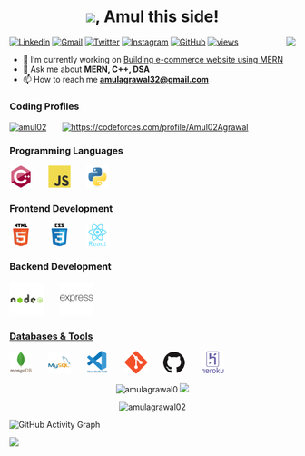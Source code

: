 <h1  align="center"> <img src="https://www.animatedimages.org/data/media/523/animated-hello-image-0031.gif" width="80">, Amul this side!</h1>
<img align='right' src="https://thumbs.gfycat.com/EvilNextDevilfish-size_restricted.gif">

[![Linkedin](https://img.shields.io/badge/-LinkedIn-blue?style=flat-square&logo=Linkedin&logoColor=white&link=https://www.linkedin.com/in/amul-agrawal-2180ab1a1/)](https://www.linkedin.com/in/amul-agrawal-2180ab1a1/) [![Gmail](https://img.shields.io/badge/-Gmail-red?style=flat-square&logo=Gmail&logoColor=white&link=mailto:amulagrawal32@gmail.com/)](mailto:amulagrawal32@gmail.com) [![Twitter](https://img.shields.io/badge/-Twitter-%231DA1F2.svg?style=flat-square&logo=twitter&logoColor=white&link=https://www.twitter.com/in/gantavyamalviya/)](https://www.twitter.com/Amul0207/) [![Instagram](https://img.shields.io/badge/-Instagram-red?style=flat-square&logo=Instagram&logoColor=white&link=https://www.instagram.com/agrawal_amul/)](https://www.instagram.com/agrawal_amul/) [![GitHub](https://img.shields.io/badge/-Github-%23100000.svg?&style=flat-square&logo=github&logoColor=white&link=https://www.github.com/amulagrawal02/)](https://www.github.com/amulagrawal02/) [![views](https://komarev.com/ghpvc/?username=amulagrawal02&label=Profile%20views&color=0e75b6&style=flat)](https://github.com/amulagrawal02)

</p>

- 🔭 I’m currently working on <a href="https://github.com/amulagrawal02/Shopping-App"> Building e-commerce website using MERN </a>
- 💬 Ask me about **MERN, C++, DSA**
- 📫 How to reach me **amulagrawal32@gmail.com**
  <br>

### Coding Profiles

<a href="https://www.codechef.com/users/amul02" target="blank"><img align="center" src="https://cdn.jsdelivr.net/npm/simple-icons@3.1.0/icons/codechef.svg" alt="amul02" height="30" width="40" /></a> &nbsp;&nbsp;&nbsp;&nbsp;&nbsp; <a href="https://codeforces.com/profile/Amul02Agrawal" target="blank"><img align="center" src="https://cdn.jsdelivr.net/npm/simple-icons@3.0.1/icons/codeforces.svg" alt="https://codeforces.com/profile/Amul02Agrawal" height="30" width="40" /></a>

### Programming Languages

<p align = "left">
 <a  href="https://www.w3schools.com/cpp/"  target="_blank">  <img  src="https://raw.githubusercontent.com/devicons/devicon/master/icons/cplusplus/cplusplus-original.svg"  alt="cplusplus"  width="40"  height="40"></a> &nbsp;&nbsp;&nbsp;&nbsp;&nbsp; <a  href="https://developer.mozilla.org/en-US/docs/Web/JavaScript"  target="_blank">  <img  src="https://raw.githubusercontent.com/devicons/devicon/master/icons/javascript/javascript-original.svg"  alt="javascript"  width="40"  height="40"/></a> &nbsp;&nbsp;&nbsp;&nbsp;&nbsp; <a  href="https://www.python.org"  target="_blank">  <img  src="https://raw.githubusercontent.com/devicons/devicon/master/icons/python/python-original.svg"  alt="python"  width="40"  height="40"/>  </a>
</p>

### Frontend Development

<p align = "left">
 <a  href="https://www.w3.org/html/"  target="_blank">  <img  src="https://raw.githubusercontent.com/devicons/devicon/master/icons/html5/html5-original-wordmark.svg"  alt="cplusplus"  width="40"  height="40"></a> &nbsp;&nbsp;&nbsp;&nbsp;&nbsp; <a  href="https://www.w3schools.com/css/"  target="_blank">  <img  src="https://raw.githubusercontent.com/devicons/devicon/master/icons/css3/css3-original-wordmark.svg"  alt="javascript"  width="40"  height="40"/></a> &nbsp;&nbsp;&nbsp;&nbsp;&nbsp; <a  href="https://reactjs.org/"  target="_blank">  <img  src="https://raw.githubusercontent.com/devicons/devicon/master/icons/react/react-original-wordmark.svg"  alt="python"  width="40"  height="40"/>  </a>
</p>

### Backend Development

<p align = "left">
 <a  href="https://nodejs.org/"  target="_blank">  <img  src="https://raw.githubusercontent.com/devicons/devicon/master/icons/nodejs/nodejs-original-wordmark.svg"  alt="cplusplus"  width="60"  height="60"></a> &nbsp;&nbsp;&nbsp;&nbsp;&nbsp; <a  href="https://expressjs.com"  target="_blank">  <img  src="https://raw.githubusercontent.com/devicons/devicon/master/icons/express/express-original-wordmark.svg"  alt="javascript"  width="60"  height="60"/>
</p>

### Databases & Tools

<p align = "left">
 <a  href="https://www.mongodb.com/"  target="_blank">  <img  src="https://raw.githubusercontent.com/devicons/devicon/master/icons/mongodb/mongodb-original-wordmark.svg"  alt="cplusplus"  width="40"  height="40"></a> &nbsp;&nbsp;&nbsp;&nbsp;&nbsp; <a  href="https://www.mysql.com/"  target="_blank">  <img  src="https://raw.githubusercontent.com/devicons/devicon/master/icons/mysql/mysql-original-wordmark.svg"  alt="javascript"  width="40"  height="40"/></a> &nbsp;&nbsp;&nbsp;&nbsp;&nbsp; <a  href="https://code.visualstudio.com/"  target="_blank">  <img  src="https://raw.githubusercontent.com/devicons/devicon/master/icons/vscode/vscode-original-wordmark.svg"  alt="python"  width="40"  height="40"/></a> &nbsp;&nbsp;&nbsp;&nbsp;&nbsp; <a  href="https://git-scm.com/"  target="_blank">  <img  src="https://raw.githubusercontent.com/devicons/devicon/master/icons/git/git-original.svg"  alt="cplusplus"  width="40"  height="40"></a> &nbsp;&nbsp;&nbsp;&nbsp;&nbsp; <a  href="https://docs.github.com/en"  target="_blank">  <img  src="https://raw.githubusercontent.com/devicons/devicon/master/icons/github/github-original.svg"  alt="javascript"  width="40"  height="40"/></a> &nbsp;&nbsp;&nbsp;&nbsp;&nbsp; <a  href="https://www.heroku.com/"  target="_blank">  <img  src="https://raw.githubusercontent.com/devicons/devicon/master/icons/heroku/heroku-original-wordmark.svg"  alt="python"  width="40"  height="40"/>  </a>
</p>


<p align="center">
<img width="42%" src="https://github-readme-stats.vercel.app/api/top-langs?username=amulagrawal02&show_icons=true&locale=en&layout=compact&theme=tokyonight" alt="amulagrawal0" /> <img width="50%" src="https://github-readme-streak-stats.herokuapp.com/?user=amulagrawal02&theme=tokyonight&layout=compact" />
</p>
<p align ="center">
<img  src="https://github-readme-stats.vercel.app/api?username=amulagrawal02&show_icons=true&locale=en&theme=tokyonight" alt="amulagrawal02"  /></p>

![GitHub Activity Graph](https://activity-graph.herokuapp.com/graph?username=awantika10&theme=github&count_private=true)

[![](https://img.shields.io/badge/Made%20With%20❤️%20By-Amul_Agrawal-red)](https://github.com/amulagrawal02)

